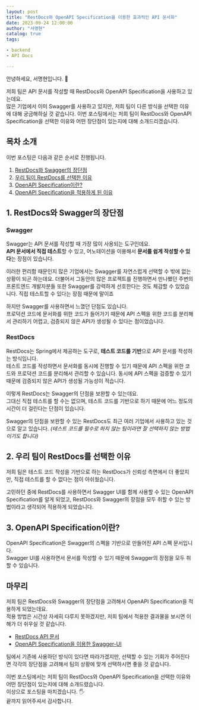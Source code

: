 ```yaml
---
layout: post
title: "RestDocs와 OpenAPI Specification을 이용한 효과적인 API 문서화"
date: 2023-09-24 12:00:00
author: "서명현"
catalog: true
tags:

- backend
- API Docs

---
```


안녕하세요, 서명현입니다. 🤚

저희 팀은 API 문서를 작성할 때 RestDocs와 OpenAPI Specification을 사용하고 있는데요.<br>
많은 기업에서 이미 Swagger를 사용하고 있지만, 저희 팀이 다른 방식을 선택한 이유에 대해 궁금해하실 것 같습니다.
이번 포스팅에서는 저희 팀이 RestDocs와 OpenAPI Specification을 선택한 이유와 어떤 장단점이 있는지에 대해 소개드리겠습니다.

## 목차 소개

이번 포스팅은 다음과 같은 순서로 진행됩니다.

1. [RestDocs와 Swagger의 장단점](#1-restdocs와-swagger의-장단점)
2. [우리 팀이 RestDocs를 선택한 이유](#2-우리-팀이-restdocs를-선택한-이유)
3. [OpenAPI Specification이란?](#3-openapi-specification이란?)
4. [OpenAPI Specification을 적용하게 된 이유](#4-openapi-specification을-사용하는-이유)

## 1. RestDocs와 Swagger의 장단점

### Swagger

Swagger는 API 문서를 작성할 때 가장 많이 사용되는 도구인데요.<br>
**API 문서에서 직접 테스트**할 수 있고, 어노테이션을 이용해서 **문서를 쉽게 작성할 수 있다**는 장점이 있습니다.<br>

이러한 편리함 때문인지 많은 기업에서는 Swagger를 자연스럽게 선택할 수 밖에 없는 상황이 되곤 하는데요.
더불어서 그동안의 많은 프로젝트를 진행하면서 만나뵀던 주변의 프론트엔드 개발자분들 또한 Swagger를 강력하게 선호한다는 것도 체감할 수 있었습니다.
직접 테스트할 수 있다는 장점 때문에 말이죠
<br>

하지만 Swagger를 사용하면서 느꼈던 단점도 있습니다.<br>
프로덕션 코드에 문서화를 위한 코드가 들어가기 때문에 API 스펙을 위한 코드를 분리해서 관리하기 어렵고,
검증되지 않은 API가 생성될 수 있다는 점이었습니다.

<!-- swagger 사진 -->

### RestDocs

RestDocs는 Spring에서 제공하는 도구로, **테스트 코드를 기반**으로 API 문서를 작성하는 방식입니다.<br>
테스트 코드를 작성하면서 문서화를 동시에 진행할 수 있기 때문에 API 스펙을 위한 코드와 프로덕션 코드를 분리해서 관리할 수 있습니다.
동시에 API 스펙을 검증할 수 있기 때문에 검증되지 않은 API가 생성될 가능성이 적습니다.<br>

이렇게 RestDocs는 Swagger의 단점을 보완할 수 있는데요.<br>
그대신 직접 테스트를 할 수는 없으며, 테스트 코드를 기반으로 하기 때문에 어느 정도의 시간이 더 걸린다는 단점이 있습니다.
<br>

Swagger의 단점을 보완할 수 있는 RestDocs도 최근 여러 기업에서 사용하고 있는 것으로 알고 있습니다.
_(테스트 코드를 필수로 하지 않는 팀이라면 잘 선택하지 않는 방법이기도 합니다)_

<!-- restdocs 사진 -->

## 2. 우리 팀이 RestDocs를 선택한 이유

저희 팀은 테스트 코드 작성을 기반으로 하는 RestDocs가 신뢰성 측면에서 더 좋았지만, 직접 테스트를 할 수 없다는 점이 아쉬웠습니다.<br>

고민하던 중에 RestDocs를 사용하면서 Swagger UI를 함께 사용할 수 있는 OpenAPI Specification를 알게 되었고,
RestDocs와 Swagger의 장점을 모두 취할 수 있는 방법이라고 생각되어 적용하게 되었습니다.

## 3. OpenAPI Specification이란?

OpenAPI Specification은 Swagger의 스펙을 기반으로 만들어진 API 스펙 문서입니다.<br>
Swagger UI를 사용하면서 문서를 작성할 수 있기 때문에 Swagger의 장점을 모두 취할 수 있습니다.<br>


## 마무리

저희 팀은 RestDocs와 Swagger의 장단점을 고려해서 OpenAPI Specification을 적용하게 되었는데요.<br>
적용 방법은 시간상 자세히 다루지 못하겠지만, 저희 팀에서 적용한 결과물을 보시면 이해가 더 쉬우실 것 같습니다.

- [RestDocs API 문서](https://popmate.xyz/docs/index.html)
- [OpenAPI Specification을 이용한 Swagger-UI](https://popmate.xyz/openapi/index.html)

팀에서 기존에 사용하던 방식이 있다면 따라가겠지만,
선택할 수 있는 기회가 주어진다면 각각의 장단점을 고려해서 팀의 상황에 맞게 선택하시면 좋을 것 같습니다.

이번 포스팅에서는 저희 팀이 RestDocs와 OpenAPI Specification을 선택한 이유와 어떤 장단점이 있는지에 대해 소개드렸습니다.<br>
이상으로 포스팅을 마치겠습니다. 🖐️<br>
끝까지 읽어주셔서 감사합니다.
